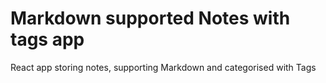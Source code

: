 # Markdown supported Notes with tags app

React app storing notes, supporting Markdown and categorised with Tags
